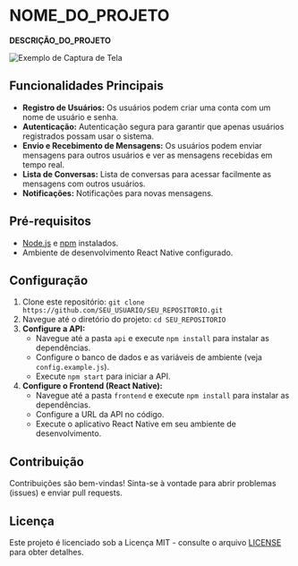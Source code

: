 # NOME_DO_PROJETO

**DESCRIÇÃO_DO_PROJETO**

![Exemplo de Captura de Tela](screenshot.png)

## Funcionalidades Principais

- **Registro de Usuários:** Os usuários podem criar uma conta com um nome de usuário e senha.
- **Autenticação:** Autenticação segura para garantir que apenas usuários registrados possam usar o sistema.
- **Envio e Recebimento de Mensagens:** Os usuários podem enviar mensagens para outros usuários e ver as mensagens recebidas em tempo real.
- **Lista de Conversas:** Lista de conversas para acessar facilmente as mensagens com outros usuários.
- **Notificações:** Notificações para novas mensagens.

## Pré-requisitos

- [Node.js](https://nodejs.org/) e [npm](https://www.npmjs.com/) instalados.
- Ambiente de desenvolvimento React Native configurado.

## Configuração

1. Clone este repositório: `git clone https://github.com/SEU_USUARIO/SEU_REPOSITORIO.git`
2. Navegue até o diretório do projeto: `cd SEU_REPOSITORIO`
3. **Configure a API:**
   - Navegue até a pasta `api` e execute `npm install` para instalar as dependências.
   - Configure o banco de dados e as variáveis de ambiente (veja `config.example.js`).
   - Execute `npm start` para iniciar a API.
4. **Configure o Frontend (React Native):**
   - Navegue até a pasta `frontend` e execute `npm install` para instalar as dependências.
   - Configure a URL da API no código.
   - Execute o aplicativo React Native em seu ambiente de desenvolvimento.

## Contribuição

Contribuições são bem-vindas! Sinta-se à vontade para abrir problemas (issues) e enviar pull requests.

## Licença

Este projeto é licenciado sob a Licença MIT - consulte o arquivo [LICENSE](LICENSE) para obter detalhes.

